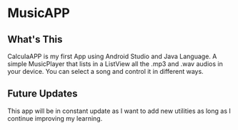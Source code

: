 # MusicAPP

## What's This
CalculaAPP is my first App using Android Studio and Java Language. A simple MusicPlayer that lists in a ListView all the .mp3 and .wav audios in your device. You can select a song and control it in different ways.

## Future Updates
This app will be in constant update as I want to add new utilities as long as I continue improving my learning.
